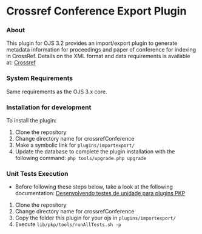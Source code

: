 # Crossref Conference Export Plugin


### About
This plugin for OJS 3.2 provides an import/export plugin to generate metadata information for proceedings and paper of conference for indexing in CrossRef. Details on the XML format and data requirements is available at: [Crossref](http://www.crossref.org/schema)

### System Requirements

Same requirements as the OJS 3.x core.

### Installation  for development

To install the plugin:
1. Clone the repository
2. Change directory name for crossrefConference
3. Make a symbolic link for `plugins/importexport/`
4. Update the database to complete the plugin installation with the following command: `php tools/upgrade.php upgrade`

### Unit Tests Execution 
- Before following these steps below, take a look at the following documentation: [Desenvolvendo testes de unidade para plugins PKP
](https://gitlab.lepidus.com.br/documentacao-e-tarefas/desenvolvimento_e_infra/-/wikis/Desenvolvendo-testes-de-unidade-para-plugins-PKP)

1. Clone the repository
2. Change directory name for crossrefConference
3. Copy the folder this plugin for your ojs in `plugins/importexport/`
4. Execute `lib/pkp/tools/runAllTests.sh -p`
